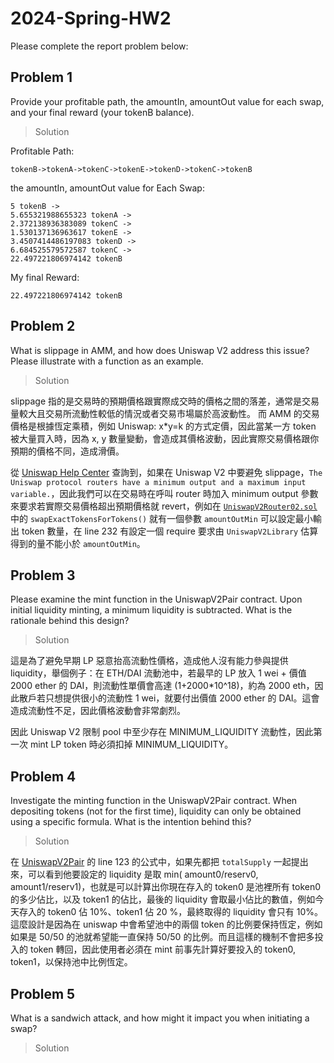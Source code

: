 # 2024-Spring-HW2

Please complete the report problem below:

## Problem 1
Provide your profitable path, the amountIn, amountOut value for each swap, and your final reward (your tokenB balance).

> Solution

Profitable Path: 
```
tokenB->tokenA->tokenC->tokenE->tokenD->tokenC->tokenB
```

the amountIn, amountOut value for Each Swap:
```
5 tokenB ->
5.655321988655323 tokenA ->
2.372138936383089 tokenC ->
1.530137136963617 tokenE ->
3.4507414486197083 tokenD ->
6.684525579572587 tokenC ->
22.497221806974142 tokenB
```

My final Reward:
```
22.497221806974142 tokenB
```

## Problem 2
What is slippage in AMM, and how does Uniswap V2 address this issue? Please illustrate with a function as an example.

> Solution

slippage 指的是交易時的預期價格跟實際成交時的價格之間的落差，通常是交易量較大且交易所流動性較低的情況或者交易市場屬於高波動性。
而 AMM 的交易價格是根據恆定乘積，例如 Uniswap: x*y=k 的方式定價，因此當某一方 token 被大量買入時，因為 x, y 數量變動，會造成其價格波動，因此實際交易價格跟你預期的價格不同，造成滑價。

從 [Uniswap Help Center](https://support.uniswap.org/hc/en-us/articles/7421987762829-Swap-errors-Advanced) 查詢到，如果在 Uniswap V2 中要避免 slippage，`The Uniswap protocol routers have a minimum output and a maximum input variable.`，因此我們可以在交易時在呼叫 router 時加入 minimum output 參數來要求若實際交易價格超出預期價格就 revert，例如在 [`UniswapV2Router02.sol`](https://github.com/Uniswap/v2-periphery/blob/0335e8f7e1bd1e8d8329fd300aea2ef2f36dd19f/contracts/UniswapV2Router02.sol#L224) 中的 `swapExactTokensForTokens()` 就有一個參數 `amountOutMin` 可以設定最小輸出 token 數量，在 line 232 有設定一個 require 要求由 `UniswapV2Library` 估算得到的量不能小於 `amountOutMin`。 

## Problem 3
Please examine the mint function in the UniswapV2Pair contract. Upon initial liquidity minting, a minimum liquidity is subtracted. What is the rationale behind this design?

> Solution

這是為了避免早期 LP 惡意抬高流動性價格，造成他人沒有能力參與提供 liquidity，舉個例子：在 ETH/DAI 流動池中，若最早的 LP 放入 1 wei + 價值 2000 ether 的 DAI，則流動性單價會高達 (1+2000*10^18)，約為 2000 eth，因此散戶若只想提供很小的流動性 1 wei，就要付出價值 2000 ether 的 DAI。這會造成流動性不足，因此價格波動會非常劇烈。

因此 Uniswap V2 限制 pool 中至少存在 MINIMUM_LIQUIDITY 流動性，因此第一次 mint LP token 時必須扣掉 MINIMUM_LIQUIDITY。

## Problem 4
Investigate the minting function in the UniswapV2Pair contract. When depositing tokens (not for the first time), liquidity can only be obtained using a specific formula. What is the intention behind this?

> Solution

在 [UniswapV2Pair](https://github.com/Uniswap/v2-core/blob/ee547b17853e71ed4e0101ccfd52e70d5acded58/contracts/UniswapV2Pair.sol#L123) 的 line 123 的公式中，如果先都把 `totalSupply` 一起提出來，可以看到他要設定的 liquidity 是取 min( amount0/reserv0, amount1/reserv1)，也就是可以計算出你現在存入的 token0 是池裡所有 token0 的多少佔比，以及 token1 的佔比，最後的 liquidity 會取最小佔比的數值，例如今天存入的 token0 佔 10%、token1 佔 20 %，最終取得的 liquidity 會只有 10%。
這麼設計是因為在 uniswap 中會希望池中的兩個 token 的比例要保持恆定，例如如果是 50/50 的池就希望能一直保持 50/50 的比例。而且這樣的機制不會把多投入的 token 轉回，因此使用者必須在 mint 前事先計算好要投入的 token0, token1，以保持池中比例恆定。

## Problem 5
What is a sandwich attack, and how might it impact you when initiating a swap?

> Solution

